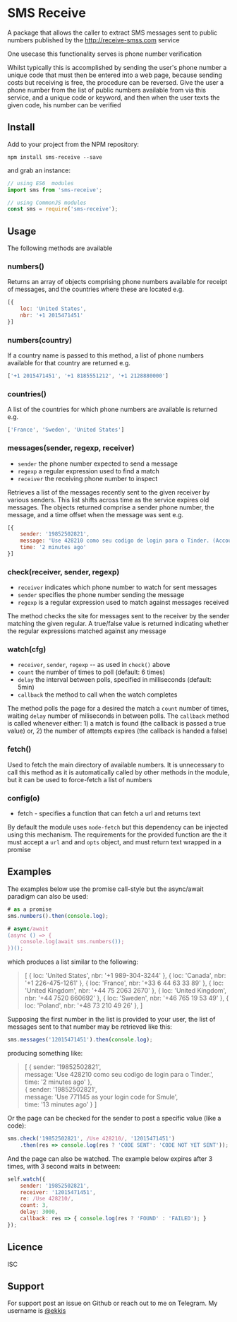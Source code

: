 # SMS Receive

A package that allows the caller to extract SMS messages sent to public numbers
published by the http://receive-smss.com service

One usecase this functionality serves is phone number verification

Whilst typically this is accomplished by sending the user's phone number a unique code
that must then be entered into a web page, because sending costs but receiving
is free, the procedure can be reversed.  Give the user a phone number from the 
list of public numbers available from via this service, and a unique code or
keyword, and then when the user texts the given code, his number can be verified

## Install
Add to your project from the NPM repository:
```
npm install sms-receive --save
```
and grab an instance:
```javascript
// using ES6  modules
import sms from 'sms-receive';

// using CommonJS modules
const sms = require('sms-receive');
```

## Usage

The following methods are available

### numbers()

Returns an array of objects comprising phone numbers available for receipt of
messages, and the countries where these are located e.g.
```javascript
[{
    loc: 'United States',
    nbr: '+1 2015471451'
}]
```
### numbers(country)

If a country name is passed to this method, a list of phone numbers available
for that country are returned e.g.
```javascript
['+1 2015471451', '+1 8185551212', '+1 2128880000']
```
### countries()

A list of the countries for which phone numbers are available is returned e.g.
```javascript
['France', 'Sweden', 'United States']
```

### messages(sender, regexp, receiver)
* `sender` the phone number expected to send a message
* `regexp` a regular expression used to find a match
* `receiver` the receiving phone number to inspect

Retrieves a list of the messages recently sent to the given receiver by various
senders.  This list shifts across time as the service expires old messages.  The
objects returned comprise a sender phone number, the message, and a time offset
when the message was sent e.g.
```javascript
[{
    sender: '19852502821',
    message: 'Use 428210 como seu codigo de login para o Tinder. (Account Kit by Facebook)',
    time: '2 minutes ago'
}]
```

### check(receiver, sender, regexp)
* `receiver` indicates which phone number to watch for sent messages
* `sender` specifies the phone number sending the message
* `regexp` is a regular expression used to match against messages received

The method checks the site for messages sent to the receiver by the sender
matching the given regular.  A true/false value is returned indicating whether
the regular expressions matched against any message

### watch(cfg)
* `receiver`, `sender`, `regexp` -- as used in `check()` above
* `count` the number of times to poll (default: 6 times)
* `delay` the interval between polls, specified in milliseconds (default: 5min)
* `callback` the method to call when the watch completes

The method polls the page for a desired the match a `count` number of times,
waiting `delay` number of miliseconds in between polls.  The `callback` method
is called whenever either: 1) a match is found (the callback is passed a true
value) or, 2) the number of attempts expires (the callback is handed a false)

### fetch()

Used to fetch the main directory of available numbers.  It is unnecessary to call
this method as it is automatically called by other methods in the module, but it 
can be used to force-fetch a list of numbers

### config(o)
* fetch - specifies a function that can fetch a url and returns text

By default the module uses `node-fetch` but this dependency can be injected
using this mechanism.  The requirements for the provided function are the it
must accept a `url` and and `opts` object, and must return text wrapped in a
promise

## Examples

The examples below use the promise call-style but the async/await
paradigm can also be used:

```javascript
# as a promise
sms.numbers().then(console.log);

# async/await
(async () => {
    console.log(await sms.numbers());
})();
```
which produces a list similar to the following:

> [
>   { loc: 'United States', nbr: '+1 989-304-3244' },
>   { loc: 'Canada', nbr: '+1 226-475-1261' },
>   { loc: 'France', nbr: '+33 6 44 63 33 89' },
>   { loc: 'United Kingdom', nbr: '+44 75 2063 2670' },
>   { loc: 'United Kingdom', nbr: '+44 7520 660692' },
>   { loc: 'Sweden', nbr: '+46 765 19 53 49' },
>   { loc: 'Poland', nbr: '+48 73 210 49 26' },
> ]

Supposing the first number in the list is provided to your user, the list of
messages sent to that number may be retrieved like this:
```javascript
sms.messages('12015471451').then(console.log);
```
producing something like:

> [
>   {
>      sender: '19852502821',  
>      message: 'Use 428210 como seu codigo de login para o Tinder.',  
>      time: '2 minutes ago'
>   },  
>   {
>      sender: '19852502821',  
>      message: 'Use 771145 as your login code for Smule',  
>      time: '13 minutes ago'
>   }
> ]  

Or the page can be checked for the sender to post a specific value (like a code):
```javascript
sms.check('19852502821', /Use 428210/, '12015471451')
    .then(res => console.log(res ? 'CODE SENT': 'CODE NOT YET SENT'));
```
And the page can also be watched.  The example below expires after 3 times,
with 3 second waits in between:
```javascript
self.watch({
    sender: '19852502821',
    receiver: '12015471451',
    re: /Use 428210/,
    count: 3,
    delay: 3000,
    callback: res => { console.log(res ? 'FOUND' : 'FAILED'); }
});
```
## Licence
ISC

## Support

For support post an issue on Github or reach out to me on Telegram.
My username is [@ekkis](https://t.me/ekkis)
